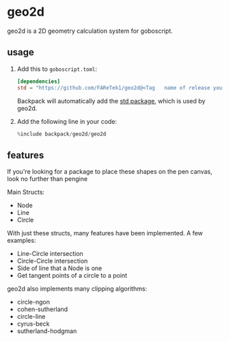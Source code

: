 # geo2d
geo2d is a 2D geometry calculation system for goboscript. 

## usage
1. Add this to `goboscript.toml`:
    ```toml
    [dependencies]
    std = "https://github.com/FAReTek1/geo2d@<Tag   name of release you want to use>"
    ```
    Backpack will automatically add the [std package](https://github.com/FAReTek1/std), which is used by geo2d.

2. Add the following line in your code:
    ```rs
    %include backpack/geo2d/geo2d
    ```

## features

If you're looking for a package to place these shapes on the pen canvas, look no further than pengine

Main Structs:
- Node
- Line
- Circle

With just these structs, many features have been implemented. A few examples:
- Line-Circle intersection
- Circle-Circle intersection
- Side of line that a Node is one
- Get tangent points of a circle to a point

geo2d also implements many clipping algorithms:
- circle-ngon
- cohen-sutherland
- circle-line
- cyrus-beck
- sutherland-hodgman
